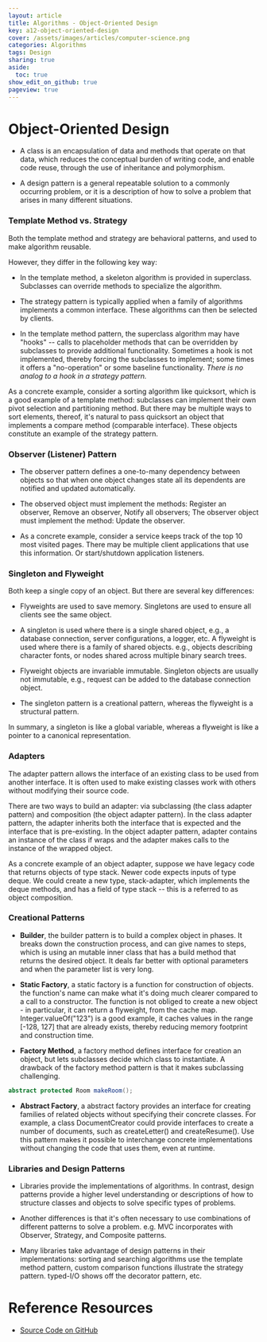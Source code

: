 ```yaml
---
layout: article
title: Algorithms - Object-Oriented Design
key: a12-object-oriented-design
cover: /assets/images/articles/computer-science.png
categories: Algorithms
tags: Design
sharing: true
aside:
  toc: true
show_edit_on_github: true
pageview: true
---
```


# Object-Oriented Design

- A class is an encapsulation of data and methods that operate on that data, which reduces the conceptual burden of writing code, and enable code reuse, through the use of inheritance and polymorphism.

- A design pattern is a general repeatable solution to a commonly occurring problem, or it is a description of how to solve a problem that arises in many different situations.

<!--more-->

### Template Method vs. Strategy

Both the template method and strategy are behavioral patterns, and used to make algorithm reusable.

However, they differ in the following key way:

- In the template method, a skeleton algorithm is provided in superclass. Subclasses can override methods to specialize the algorithm.

- The strategy pattern is typically applied when a family of algorithms implements a common interface. These algorithms can then be selected by clients.

- In the template method pattern, the superclass algorithm may have "hooks" -- calls to placeholder methods that can be overridden by subclasses to provide additional functionality. Sometimes a hook is not implemented, thereby forcing the subclasses to implement; some times it offers a "no-operation" or some baseline functionality. _There is no analog to a hook in a strategy pattern._

As a concrete example, consider a sorting algorithm like quicksort, which is a good example of a template method: subclasses can implement their own pivot selection and partitioning method. But there may be multiple ways to sort elements, thereof, it's natural to pass quicksort an object that implements a compare method (comparable interface). These objects constitute an example of the strategy pattern.

### Observer (Listener) Pattern

- The observer pattern defines a one-to-many dependency between objects so that when one object changes state all its dependents are notified and updated automatically.

- The observed object must implement the methods: Register an observer, Remove an observer, Notify all observers; The observer object must implement the method: Update the observer.

- As a concrete example, consider a service keeps track of the top 10 most visited pages. There may be multiple client applications that use this information. Or start/shutdown application listeners.

### Singleton and Flyweight

Both keep a single copy of an object. But there are several key differences:

- Flyweights are used to save memory. Singletons are used to ensure all clients see the same object.

- A singleton is used where there is a single shared object, e.g., a database connection, server configurations, a logger, etc. A flyweight is used where there is a family of shared objects. e.g., objects describing character fonts, or nodes shared across multiple binary search trees.

- Flyweight objects are invariable immutable. Singleton objects are usually not immutable, e.g., request can be added to the database connection object.

- The singleton pattern is a creational pattern, whereas the flyweight is a structural pattern.

In summary, a singleton is like a global variable, whereas a flyweight is like a pointer to a canonical representation.

### Adapters

The adapter pattern allows the interface of an existing class to be used from another interface. It is often used to make existing classes work with others without modifying their source code.

There are two ways to build an adapter: via subclassing (the class adapter pattern) and composition (the object adapter pattern). In the class adapter pattern, the adapter inherits both the interface that is expected and the interface that is pre-existing. In the object adapter pattern, adapter contains an instance of the class if wraps and the adapter makes calls to the instance of the wrapped object.

As a concrete example of an object adapter, suppose we have legacy code that returns objects of type stack. Newer code expects inputs of type deque. We could create a new type, stack-adapter, which implements the deque methods, and has a field of type stack -- this is a referred to as object composition.

### Creational Patterns

- **Builder**, the builder pattern is to build a complex object in phases. It breaks down the construction process, and can give names to steps, which is using an mutable inner class that has a build method that returns the desired object. It deals far better with optional parameters and when the parameter list is very long.

- **Static Factory**, a static factory is a function for construction of objects. the function's name can make what it's doing much clearer compared to a call to a constructor. The function is not obliged to create a new object - in particular, it can return a flyweight, from the cache map. Integer.valueOf("123") is a good example, it caches values in the range [-128, 127] that are already exists, thereby reducing memory footprint and construction time.

- **Factory Method**, a factory method defines interface for creation an object, but lets subclasses decide which class to instantiate. A drawback of the factory method pattern is that it makes subclassing challenging.

```java
abstract protected Room makeRoom();
```

- **Abstract Factory**, a abstract factory provides an interface for creating families of related objects without specifying their concrete classes. For example, a class DocumentCreator could provide interfaces to create a number of documents, such as createLetter() and createResume(). Use this pattern makes it possible to interchange concrete implementations without changing the code that uses them, even at runtime.

### Libraries and Design Patterns

- Libraries provide the implementations of algorithms. In contrast, design patterns provide a higher level understanding or descriptions of how to structure classes and objects to solve specific types of problems.

- Another differences is that it's often necessary to use combinations of different patterns to solve a problem. e.g. MVC incorporates with Observer, Strategy, and Composite patterns.

- Many libraries take advantage of design patterns in their implementations: sorting and searching algorithms use the template method pattern, custom comparison functions illustrate the strategy pattern. typed-I/O shows off the decorator pattern, etc.

# Reference Resources
- [Source Code on GitHub](https://github.com/codebycase/algorithms-java/tree/master/src/main/java/a12_object_oriented_design)
